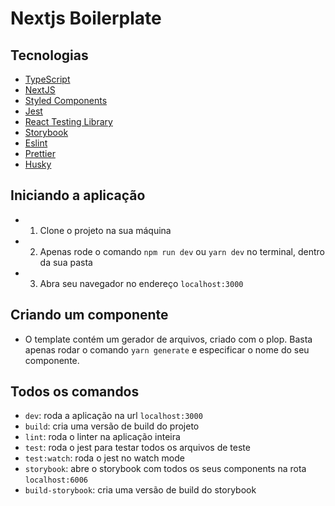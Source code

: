 # Nextjs Boilerplate


## Tecnologias

- [TypeScript](https://www.typescriptlang.org/)
- [NextJS](https://nextjs.org/)
- [Styled Components](https://styled-components.com/)
- [Jest](https://jestjs.io/)
- [React Testing Library](https://testing-library.com/docs/react-testing-library/intro)
- [Storybook](https://storybook.js.org/)
- [Eslint](https://eslint.org/)
- [Prettier](https://prettier.io/)
- [Husky](https://github.com/typicode/husky)

## Iniciando a aplicação

- 1. Clone o projeto na sua máquina
- 2. Apenas rode o comando `npm run dev` ou `yarn dev` no terminal, dentro da sua pasta
- 3. Abra seu navegador no endereço `localhost:3000`

## Criando um componente

- O template contém um gerador de arquivos, criado com o plop. Basta apenas rodar o comando `yarn generate` e especificar o nome do seu componente.

## Todos os comandos


- `dev`: roda a aplicação na url `localhost:3000`
- `build`: cria uma versão de build do projeto
- `lint`: roda o linter na aplicação inteira
- `test`: roda o jest para testar todos os arquivos de teste
- `test:watch`: roda o jest no watch mode
- `storybook`: abre o storybook com todos os seus components na rota `localhost:6006`
- `build-storybook`: cria uma versão de build do storybook













